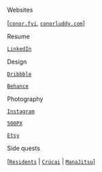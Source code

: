 
Websites

[[`conor.fyi`](https://www.conor.fyi), [`conorluddy.com`](https://www.conorluddy.com)]

Resume

[`LinkedIn`](https://linkedin.com/in/cluddy)

Design

[`Dribbble`](https://dribbble.com/ConorLuddy)

[`Behance`](https://www.behance.net/luddy)

Photography 

[`Instagram`](https://www.instagram.com/opticonor)

[`500PX`](https://500px.com/p/luddy)

[`Etsy`](https://www.etsy.com/shop/CeadMileFoto)

Side quests

[[`Residents`](https://www.residents.rest) | [`Crúcai`](https://github.com/conorluddy/Crucai) | [`ManaJitsu`](https://www.manajitsu.com/)]


<!--
**conorluddy/conorluddy** is a ✨ _special_ ✨ repository because its `README.md` (this file) appears on your GitHub profile.

Here are some ideas to get you started:

- 🔭 I’m currently working on ...
- 🌱 I’m currently learning ...
- 👯 I’m looking to collaborate on ...
- 🤔 I’m looking for help with ...
- 💬 Ask me about ...
- 📫 How to reach me: ...
- 😄 Pronouns: ...
- ⚡ Fun fact: ...
-->
